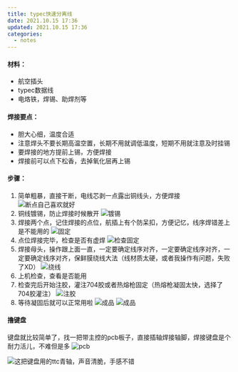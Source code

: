 ```yaml
---
title: typec快速分离线
date: 2021.10.15 17:36
updated: 2021.10.15 17:36
categories: 
  - notes
---
```

#### 材料：

* 航空插头
* typec数据线
* 电烙铁，焊锡、助焊剂等
<!-- more -->
#### 焊接要点：

* 胆大心细，温度合适
* 注意焊头不要长期高温空置，长期不用就调低温度，短期不用就注意及时挂锡
* 要焊接的地方提前上锡，方便焊接
* 焊接前可以点下松香，去掉氧化层再上锡

#### 步骤：

1. 简单粗暴，直接干断，电线芯剥一点露出铜线头，方便焊接
![断点自己喜欢就好](https://raw.githubusercontent.com/BestJarvan/pic-imgs/main/imgs/202201171409142.png)
2. 铜线镀锡，防止焊接时候散开
![镀锡](https://raw.githubusercontent.com/BestJarvan/pic-imgs/main/imgs/202201171409132.png)
3. 焊接两个点，记住焊接的点位，航插上有个防呆扣，方便记忆，线序焊错差上是不能用的
![固定](https://raw.githubusercontent.com/BestJarvan/pic-imgs/main/imgs/202201171409503.png)
4. 点位焊接完毕，检查是否有虚焊
![检查固定](https://raw.githubusercontent.com/BestJarvan/pic-imgs/main/imgs/202201171409468.png)
5. 焊接母头，操作跟上面一直，一定要确定线序对齐，一定要确定线序对齐，一定要确定线序对齐，保鲜膜绕线大法（线材质太硬，或者我操作有问题，失败了XD）
![绕线](https://raw.githubusercontent.com/BestJarvan/pic-imgs/main/imgs/202201171410189.png)
5. 上机检查，查看是否能用
6. 检查完后开始注胶，灌注704胶或者热熔枪固定（热熔枪凝固太快，选择了704胶灌注）
![注胶](https://raw.githubusercontent.com/BestJarvan/pic-imgs/main/imgs/202201171410506.png)
7. 等待凝固后就可以正常用啦
![成品](https://raw.githubusercontent.com/BestJarvan/pic-imgs/main/imgs/202201171410555.png)
![成品](https://raw.githubusercontent.com/BestJarvan/pic-imgs/main/imgs/202201171410518.png)

#### 撸键盘
键盘就比较简单了，找一把带主控的pcb板子，直接插轴焊接轴脚，焊接键盘是个耐力活儿，不难但是多
![pcb](https://raw.githubusercontent.com/BestJarvan/pic-imgs/main/imgs/202201171410985.jpeg)

![这把键盘用的ttc青轴，声音清脆，手感不错](https://raw.githubusercontent.com/BestJarvan/pic-imgs/main/imgs/202201171410300.jpeg)